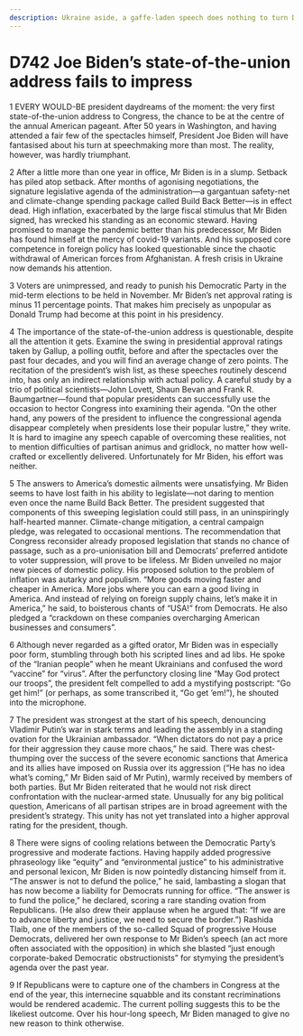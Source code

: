 ```yaml
---
description: Ukraine aside, a gaffe-laden speech does nothing to turn Democrats’ problems around
---
```


# D742 Joe Biden’s state-of-the-union address fails to impress
1 EVERY WOULD-BE president daydreams of the moment: the very first state-of-the-union address to Congress, the chance to be at the centre of the annual American pageant. After 50 years in Washington, and having attended a fair few of the spectacles himself, President Joe Biden will have fantasised about his turn at speechmaking more than most. The reality, however, was hardly triumphant.

2 After a little more than one year in office, Mr Biden is in a slump. Setback has piled atop setback. After months of agonising negotiations, the signature legislative agenda of the administration—a gargantuan safety-net and climate-change spending package called Build Back Better—is in effect dead. High inflation, exacerbated by the large fiscal stimulus that Mr Biden signed, has wrecked his standing as an economic steward. Having promised to manage the pandemic better than his predecessor, Mr Biden has found himself at the mercy of covid-19 variants. And his supposed core competence in foreign policy has looked questionable since the chaotic withdrawal of American forces from Afghanistan. A fresh crisis in Ukraine now demands his attention.

3 Voters are unimpressed, and ready to punish his Democratic Party in the mid-term elections to be held in November. Mr Biden’s net approval rating is minus 11 percentage points. That makes him precisely as unpopular as Donald Trump had become at this point in his presidency.

4 The importance of the state-of-the-union address is questionable, despite all the attention it gets. Examine the swing in presidential approval ratings taken by Gallup, a polling outfit, before and after the spectacles over the past four decades, and you will find an average change of zero points. The recitation of the president’s wish list, as these speeches routinely descend into, has only an indirect relationship with actual policy. A careful study by a trio of political scientists—John Lovett, Shaun Bevan and Frank R. Baumgartner—found that popular presidents can successfully use the occasion to hector Congress into examining their agenda. “On the other hand, any powers of the president to influence the congressional agenda disappear completely when presidents lose their popular lustre,” they write. It is hard to imagine any speech capable of overcoming these realities, not to mention difficulties of partisan animus and gridlock, no matter how well-crafted or excellently delivered. Unfortunately for Mr Biden, his effort was neither.

5 The answers to America’s domestic ailments were unsatisfying. Mr Biden seems to have lost faith in his ability to legislate—not daring to mention even once the name Build Back Better. The president suggested that components of this sweeping legislation could still pass, in an uninspiringly half-hearted manner. Climate-change mitigation, a central campaign pledge, was relegated to occasional mentions. The recommendation that Congress reconsider already proposed legislation that stands no chance of passage, such as a pro-unionisation bill and Democrats’ preferred antidote to voter suppression, will prove to be lifeless. Mr Biden unveiled no major new pieces of domestic policy. His proposed solution to the problem of inflation was autarky and populism. “More goods moving faster and cheaper in America. More jobs where you can earn a good living in America. And instead of relying on foreign supply chains, let’s make it in America,” he said, to boisterous chants of “USA!” from Democrats. He also pledged a “crackdown on these companies overcharging American businesses and consumers”.

6 Although never regarded as a gifted orator, Mr Biden was in especially poor form, stumbling through both his scripted lines and ad libs. He spoke of the “Iranian people” when he meant Ukrainians and confused the word “vaccine” for “virus”. After the perfunctory closing line “May God protect our troops”, the president felt compelled to add a mystifying postscript: “Go get him!” (or perhaps, as some transcribed it, “Go get ’em!”), he shouted into the microphone.

7 The president was strongest at the start of his speech, denouncing Vladimir Putin’s war in stark terms and leading the assembly in a standing ovation for the Ukrainian ambassador. “When dictators do not pay a price for their aggression they cause more chaos,” he said. There was chest-thumping over the success of the severe economic sanctions that America and its allies have imposed on Russia over its aggression (“He has no idea what’s coming,” Mr Biden said of Mr Putin), warmly received by members of both parties. But Mr Biden reiterated that he would not risk direct confrontation with the nuclear-armed state. Unusually for any big political question, Americans of all partisan stripes are in broad agreement with the president’s strategy. This unity has not yet translated into a higher approval rating for the president, though.

8 There were signs of cooling relations between the Democratic Party’s progressive and moderate factions. Having happily added progressive phraseology like “equity” and “environmental justice” to his administrative and personal lexicon, Mr Biden is now pointedly distancing himself from it. “The answer is not to defund the police,” he said, lambasting a slogan that has now become a liability for Democrats running for office. “The answer is to fund the police,” he declared, scoring a rare standing ovation from Republicans. (He also drew their applause when he argued that: “If we are to advance liberty and justice, we need to secure the border.”) Rashida Tlaib, one of the members of the so-called Squad of progressive House Democrats, delivered her own response to Mr Biden’s speech (an act more often associated with the opposition) in which she blasted “just enough corporate-baked Democratic obstructionists” for stymying the president’s agenda over the past year.

9 If Republicans were to capture one of the chambers in Congress at the end of the year, this internecine squabble and its constant recriminations would be rendered academic. The current polling suggests this to be the likeliest outcome. Over his hour-long speech, Mr Biden managed to give no new reason to think otherwise.

